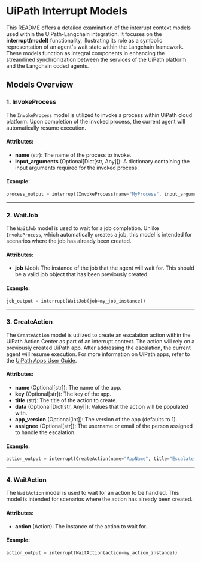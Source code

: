# UiPath Interrupt Models

This README offers a detailed examination of the interrupt context models used within the UiPath-Langchain integration.
It focuses on the **interrupt(model)** functionality, illustrating its role as a symbolic representation of an agent's
wait state within the Langchain framework.
These models function as integral components in enhancing the streamlined synchronization between the services of the
UiPath platform and the Langchain coded agents.
## Models Overview

### 1. InvokeProcess

The `InvokeProcess` model is utilized to invoke a process within UiPath cloud platform. Upon completion of the invoked process, the current agent will automatically resume execution.

#### Attributes:
- **name** (str): The name of the process to invoke.
- **input_arguments** (Optional[Dict[str, Any]]): A dictionary containing the input arguments required for the invoked process.

#### Example:
```python
process_output = interrupt(InvokeProcess(name="MyProcess", input_arguments={"arg1": "value1"}))
```

---

### 2. WaitJob

The `WaitJob` model is used to wait for a job completion. Unlike `InvokeProcess`, which automatically creates a job, this model is intended for scenarios where
    the job has already been created.

#### Attributes:
- **job** (Job): The instance of the job that the agent will wait for. This should be a valid job object that has been previously created.

#### Example:
```python
job_output = interrupt(WaitJob(job=my_job_instance))
```

---

### 3. CreateAction

The `CreateAction` model is utilized to create an escalation action within the UiPath Action Center as part of an interrupt context. The action will rely on a previously created UiPath app.
After addressing the escalation, the current agent will resume execution.
For more information on UiPath apps, refer to the [UiPath Apps User Guide](https://docs.uipath.com/apps/automation-cloud/latest/user-guide/introduction).

#### Attributes:
- **name** (Optional[str]): The name of the app.
- **key** (Optional[str]): The key of the app.
- **title** (str): The title of the action to create.
- **data** (Optional[Dict[str, Any]]): Values that the action will be populated with.
- **app_version** (Optional[int]): The version of the app (defaults to 1).
- **assignee** (Optional[str]): The username or email of the person assigned to handle the escalation.

#### Example:
```python
action_output = interrupt(CreateAction(name="AppName", title="Escalate Issue", data={"key": "value"}, app_version=1, assignee="user@example.com"))
```

---

### 4. WaitAction

The `WaitAction` model is used to wait for an action to be handled. This model is intended for scenarios where the action has already been created.

#### Attributes:
- **action** (Action): The instance of the action to wait for.

#### Example:
```python
action_output = interrupt(WaitAction(action=my_action_instance))
```

